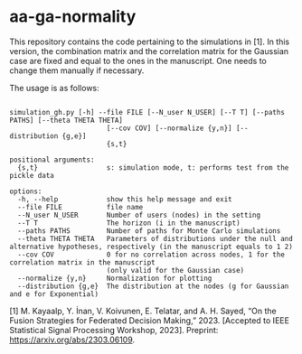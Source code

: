 # aa-ga-normality

This repository contains the code pertaining to the simulations in [1]. In this version, the combination matrix and the correlation matrix for the Gaussian case are fixed and equal to the ones in the manuscript. One needs to change them manually if necessary.

The usage is as follows:

```

simulation_gh.py [-h] --file FILE [--N_user N_USER] [--T T] [--paths PATHS] [--theta THETA THETA]
                        [--cov COV] [--normalize {y,n}] [--distribution {g,e}]
                        {s,t}

positional arguments:
  {s,t}                 s: simulation mode, t: performs test from the pickle data

options:
  -h, --help            show this help message and exit
  --file FILE           file name
  --N_user N_USER       Number of users (nodes) in the setting
  --T T                 The horizon (i in the manuscript)
  --paths PATHS         Number of paths for Monte Carlo simulations
  --theta THETA THETA   Parameters of distributions under the null and alternative hypotheses, respectively (in the manuscript equals to 1 2)
  --cov COV             0 for no correlation across nodes, 1 for the correlation matrix in the manuscript
                        (only valid for the Gaussian case)
  --normalize {y,n}     Normalization for plotting
  --distribution {g,e}  The distribution at the nodes (g for Gaussian and e for Exponential)
```

[1] M. Kayaalp, Y. İnan, V. Koivunen, E. Telatar, and A. H. Sayed, “On the Fusion Strategies for Federated Decision Making,” 2023. [Accepted to IEEE Statistical Signal Processing Workshop, 2023]. Preprint: https://arxiv.org/abs/2303.06109.
